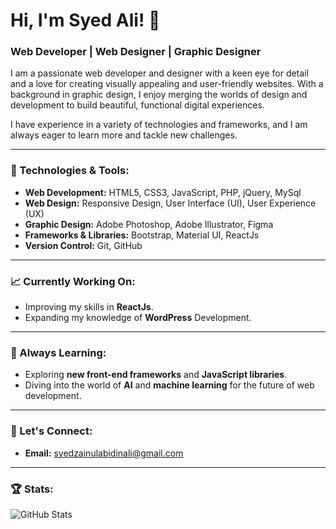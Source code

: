 # Hi, I'm Syed Ali! 👋

### Web Developer | Web Designer | Graphic Designer

I am a passionate web developer and designer with a keen eye for detail and a love for creating visually appealing and user-friendly websites. With a background in graphic design, I enjoy merging the worlds of design and development to build beautiful, functional digital experiences. 

I have experience in a variety of technologies and frameworks, and I am always eager to learn more and tackle new challenges.

---

### 🔧 Technologies & Tools:

- **Web Development:** HTML5, CSS3, JavaScript, PHP, jQuery, MySql
- **Web Design:** Responsive Design, User Interface (UI), User Experience (UX)
- **Graphic Design:** Adobe Photoshop, Adobe Illustrator, Figma
- **Frameworks & Libraries:** Bootstrap, Material UI, ReactJs 
- **Version Control:** Git, GitHub

---

### 📈 Currently Working On:

- Improving my skills in **ReactJs**.
- Expanding my knowledge of **WordPress** Development.

---

### 🌱 Always Learning:

- Exploring **new front-end frameworks** and **JavaScript libraries**.
- Diving into the world of **AI** and **machine learning** for the future of web development.

---

### 💬 Let's Connect:

- **Email:** syedzainulabidinali@gmail.com

---

### 🏆 Stats:
![GitHub Stats](https://github-readme-stats.vercel.app/api?username=syedzainulabidin&show_icons=true&theme=dark)
